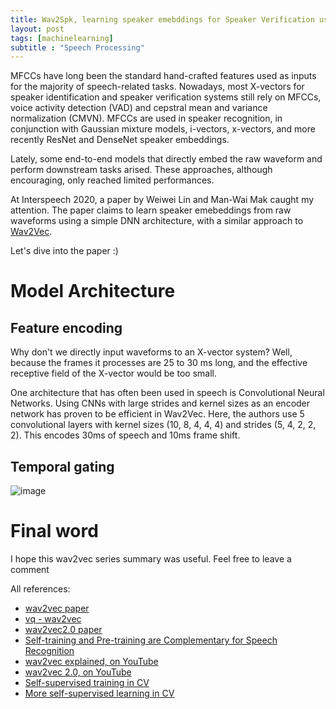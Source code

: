 ```yaml
---
title: Wav2Spk, learning speaker emebddings for Speaker Verification using raw waveforms
layout: post
tags: [machinelearning]
subtitle : "Speech Processing"
---
```


<script type="text/javascript" async
src="https://cdn.mathjax.org/mathjax/latest/MathJax.js?config=TeX-MML-AM_CHTML">
</script>

MFCCs have long been the standard hand-crafted features used as inputs for the majority of speech-related tasks. Nowadays, most X-vectors for speaker identification and speaker verification systems still rely on MFCCs, voice activity detection (VAD) and cepstral mean and variance normalization (CMVN). MFCCs are used in speaker recognition, in conjunction with Gaussian mixture models, i-vectors, x-vectors, and more recently ResNet and DenseNet speaker embeddings.

Lately, some end-to-end models that directly embed the raw waveform and perform downstream tasks arised. These approaches, although encouraging, only reached limited performances.

At Interspeech 2020, a paper by Weiwei Lin and Man-Wai Mak caught my attention. The paper claims to learn speaker emebeddings from raw waveforms using a simple DNN architecture, with a similar approach to [Wav2Vec](https://maelfabien.github.io/machinelearning/wav2vec/).

Let's dive into the paper :)

# Model Architecture

## Feature encoding

Why don't we directly input waveforms to an X-vector system? Well, because the frames it processes are 25 to 30 ms long, and the effective receptive field of the X-vector would be too small.

One architecture that has often been used in speech is Convolutional Neural Networks. Using CNNs with large strides and kernel sizes as an encoder network has proven to be efficient in Wav2Vec. Here, the authors use 5 convolutional layers with kernel sizes (10, 8, 4, 4, 4) and strides (5, 4, 2, 2, 2). This encodes 30ms of speech and 10ms frame shift.

## Temporal gating







![image](https://maelfabien.github.io/assets/images/wav_0.png)


# Final word

I hope this wav2vec series summary was useful. Feel free to leave a comment 

All references:
- [wav2vec paper](https://arxiv.org/abs/1904.05862)
- [vq - wav2vec](https://arxiv.org/abs/1910.05453)
- [wav2vec2.0 paper](https://arxiv.org/abs/2006.11477)
- [Self-training and Pre-training are Complementary for Speech Recognition](https://arxiv.org/abs/2010.11430)
- [wav2vec explained, on YouTube](https://www.youtube.com/watch?v=XkUVOijzAt8)
- [wav2vec 2.0, on YouTube](https://www.youtube.com/watch?v=aUSXvoWfy3w)
- [Self-supervised training in CV](https://www.fast.ai/2020/01/13/self_supervised/#:~:text=We%20would%20like%20something%20which,than%20requiring%20separate%20external%20labels.)
- [More self-supervised learning in CV](https://lilianweng.github.io/lil-log/2019/11/10/self-supervised-learning.html)
